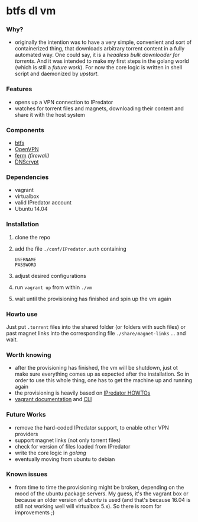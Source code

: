 btfs dl vm
==========


### Why?

+   originally the intention was to have a very simple, convenient and sort of containerized thing, 
    that downloads arbitrary torrent content in a fully automated way. One could say, it is a 
    *headless bulk downloader for torrents*. And it was intended to make my first steps in the 
    golang world (which is still a *future work*). For now the core logic is written in shell script
    and daemonized by *upstart*.



### Features

+   opens up a VPN connection to IPredator
+   watches for torrent files and magnets, downloading their content and share it with the 
    host system


### Components

+   [btfs](https://github.com/johang/btfs)
+   [OpenVPN](https://openvpn.net/)
+   [ferm](http://ferm.foo-projects.org/) *(firewall)*
+   [DNScrypt](https://dnscrypt.org/)


### Dependencies

+   vagrant
+   virtualbox
+   valid IPredator account
+   Ubuntu 14.04


### Installation

1.  clone the repo
2.  add the file `./conf/IPredator.auth` containing


        USERNAME
        PASSWORD


3.  adjust desired configurations
4.  run `vagrant up` from within `./vm`
5.  wait until the provisioning has finished and spin up the vm again


### Howto use

Just put `.torrent` files into the shared folder (or folders with such files) or past magnet links
into the corresponding file `./share/magnet-links` ... and wait.


### Worth knowing

+   after the provisioning has finished, the vm will be shutdown, just ot make sure everything 
    comes up as expected after the installation. So in order to use this whole thing, one has to
    get the machine up and running again
+   the provisioning is heavily based on [IPredator HOWTOs](https://blog.ipredator.se/howto.html)
+   [vagrant documentation](https://www.vagrantup.com/docs/) and [CLI](https://www.vagrantup.com/docs/cli/)


### Future Works

+   remove the hard-coded IPredator support, to enable other VPN providers
+   support magnet links (not only torrent files)
+   check for version of files loaded from IPredator
+   write the core logic in *golang*
+   eventually moving from ubuntu to debian


### Known issues

+   from time to time the provisioning might be broken, depending on the mood of the ubuntu 
    package servers. My guess, it's the vagrant box or because an older version of *ubuntu* 
    is used (and that's because 16.04 is still not working well will virtualbox 5.x).
    So there is room for improvements ;)
